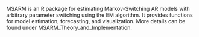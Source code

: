 MSARM is an R package for estimating Markov-Switching AR models with arbitrary parameter switching using the EM algorithm. It provides functions for model estimation, forecasting, and visualization.
More details can be found under MSARM_Theory_and_Implementation.

